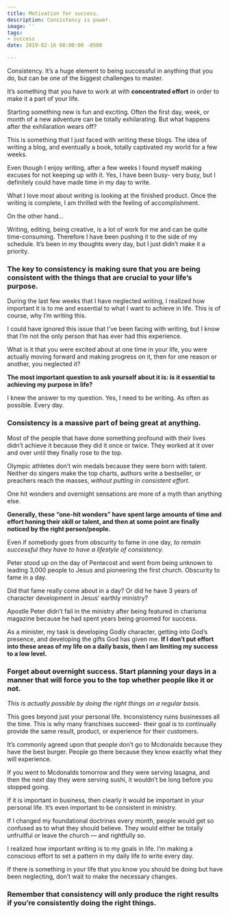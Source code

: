 ```yaml
---
title: Motivation for success.
description: Consistency is power.
image: ''
tags:
- success
date: 2019-02-16 00:00:00 -0500

---
```

Consistency. It’s a huge element to being successful in anything that you do, but can be one of the biggest challenges to master.

It’s something that you have to work at with **concentrated effort** in order to make it a part of your life.

Starting something new is fun and exciting. Often the first day, week, or month of a new adventure can be totally exhilarating. But what happens after the exhilaration wears off?

This is something that I just faced with writing these blogs. The idea of writing a blog, and eventually a book, totally captivated my world for a few weeks.

Even though I enjoy writing, after a few weeks I found myself making excuses for not keeping up with it. Yes, I have been busy- very busy, but I definitely could have made time in my day to write.

What I love most about writing is looking at the finished product. Once the writing is complete, I am thrilled with the feeling of accomplishment.

On the other hand…

Writing, editing, being creative, is a lot of work for me and can be quite time-consuming. Therefore I have been pushing it to the side of my schedule. It’s been in my thoughts every day, but I just didn’t make it a priority.

### The key to consistency is making sure that you are being consistent with the things that are crucial to your life’s purpose.

During the last few weeks that I have neglected writing, I realized how important it is to me and essential to what I want to achieve in life. This is of course, why I’m writing this.

I could have ignored this issue that I’ve been facing with writing, but I know that I’m not the only person that has ever had this experience.

What is it that you were excited about at one time in your life, you were actually moving forward and making progress on it, then for one reason or another, you neglected it?

**The most important question to ask yourself about it is: is it essential to achieving my purpose in life?**

I knew the answer to my question. Yes, I need to be writing. As often as possible. Every day.

### Consistency is a massive part of being great at anything.

Most of the people that have done something profound with their lives didn’t achieve it because they did it once or twice. They worked at it over and over until they finally rose to the top.

Olympic athletes don’t win medals because they were born with talent. Neither do singers make the top charts, authors write a bestseller, or preachers reach the masses, _without putting in consistent effort._

One hit wonders and overnight sensations are more of a myth than anything else.

**Generally, these “one-hit wonders” have spent large amounts of time and effort honing their skill or talent, and then at some point are finally noticed by the right person/people.**

Even if somebody goes from obscurity to fame in one day, _to remain successful they have to have a lifestyle of consistency._

Peter stood up on the day of Pentecost and went from being unknown to leading 3,000 people to Jesus and pioneering the first church. Obscurity to fame in a day.

Did that fame really come about in a day? Or did he have 3 years of character development in Jesus’ earthly ministry?

Apostle Peter didn’t fail in the ministry after being featured in charisma magazine because he had spent years being groomed for success.

As a minister, my task is developing Godly character, getting into God’s presence, and developing the gifts God has given me. **If I don’t put effort into these areas of my life on a daily basis, then I am limiting my success to a low level.**

### Forget about overnight success. Start planning your days in a manner that will force you to the top whether people like it or not.

_This is actually possible by doing the right things on a regular basis._

This goes beyond just your personal life. Inconsistency ruins businesses all the time. This is why many franchises succeed- their goal is to continually provide the same result, product, or experience for their customers.

It’s commonly agreed upon that people don’t go to Mcdonalds because they have the best burger. People go there because they know exactly what they will experience.

If you went to Mcdonalds tomorrow and they were serving lasagna, and then the next day they were serving sushi, it wouldn’t be long before you stopped going.

If it is important in business, then clearly it would be important in your personal life. It’s even important to be consistent in ministry.

If I changed my foundational doctrines every month, people would get so confused as to what they should believe. They would either be totally unfruitful or leave the church — and rightfully so.

I realized how important writing is to my goals in life. I’m making a conscious effort to set a pattern in my daily life to write every day.

If there is something in your life that you know you should be doing but have been neglecting, don’t wait to make the necessary changes.

### Remember that consistency will only produce the right results if you’re consistently doing the right things.